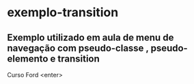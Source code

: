 # exemplo-transition
## Exemplo utilizado em aula de menu de navegação com pseudo-classe , pseudo-elemento e transition

Curso Ford &lt;enter&gt;
